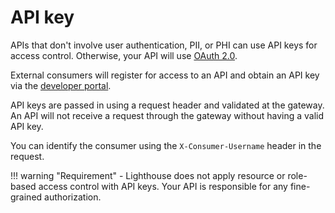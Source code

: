 # API key

APIs that don't involve user authentication, PII, or PHI can use API keys for access control. Otherwise, your API will use [OAuth 2.0](/security/oauth).

External consumers will register for access to an API and obtain an API key via the [developer portal](https://developer.va.gov/apply).

API keys are passed in using a request header and validated at the gateway. An API will not receive a request through the gateway without having a valid API key. 

You can identify the consumer using the `X-Consumer-Username` header in the request.

!!! warning "Requirement"
    - Lighthouse does not apply resource or role-based access control with API keys. Your API is responsible for any fine-grained authorization.
